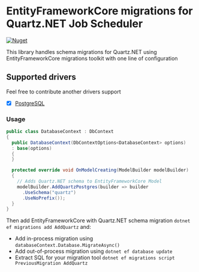 # EntityFrameworkCore migrations for Quartz.NET Job Scheduler

[![Nuget](https://img.shields.io/nuget/v/AppAny.Quartz.EntityFrameworkCore.Migrations.PostgreSQL.svg)](https://www.nuget.org/packages/AppAny.Quartz.EntityFrameworkCore.Migrations.PostgreSQL)

This library handles schema migrations for Quartz.NET using EntityFrameworkCore migrations toolkit with one line of configuration

## Supported drivers

Feel free to contribute another drivers support

- [x] [PostgreSQL](https://www.nuget.org/packages/Npgsql.EntityFrameworkCore.PostgreSQL/5.0.1)

### Usage

```cs
public class DatabaseContext : DbContext
{
  public DatabaseContext(DbContextOptions<DatabaseContext> options)
  : base(options)
  {
  }

  protected override void OnModelCreating(ModelBuilder modelBuilder)
  {
    // Adds Quartz.NET schema to EntityFrameworkCore Model
    modelBuilder.AddQuartzPostgres(builder => builder
      .UseSchema("quartz")
      .UseNoPrefix());
  }
}
```

Then add EntityFrameworkCore with Quartz.NET schema migration `dotnet ef migrations add AddQuartz` and:

- Add in-process migration using `databaseContext.Database.MigrateAsync()`
- Add out-of-process migration using `dotnet ef database update`
- Extract SQL for your migration tool `dotnet ef migrations script PreviousMigration AddQuartz`
